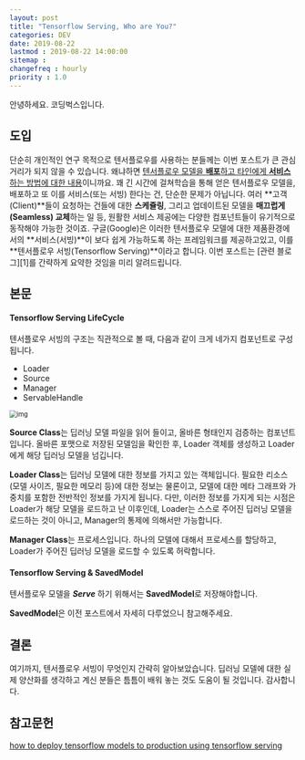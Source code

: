 ```yaml
---
layout: post
title: "Tensorflow Serving, Who are You?"
categories: DEV
date: 2019-08-22
lastmod : 2019-08-22 14:00:00
sitemap :
changefreq : hourly
priority : 1.0
---
```




안녕하세요. 코딩벅스입니다.   



## 도입

 단순히 개인적인 연구 목적으로 텐서플로우를 사용하는 분들께는 이번 포스트가 큰 관심 거리가 되지 않을 수 있습니다. 왜냐하면 <u>텐서플로우 모델을 **배포**하고 타인에게 **서비스**하는 방법에 대한 내용</u>이니까요. 꽤 긴 시간에 걸쳐학습을 통해 얻은 텐서플로우 모델을, 배포하고 또 이를 서비스(또는 서빙) 한다는 건, 단순한 문제가 아닙니다. 여러 **고객(Client)**들이 요청하는 건들에 대한 **스케쥴링**, 그리고 업데이트된 모델을 **매끄럽게(Seamless) 교체**하는 일 등, 원활한 서비스 제공에는 다양한 컴포넌트들이 유기적으로 동작해야 가능한 것이죠. 구글(Google)은 이러한 텐서플로우 모델에 대한 제품환경에서의 **서비스(서빙)**이 보다 쉽게 가능하도록 하는 프레임워크를 제공하고있고, 이를 **텐서플로우 서빙(Tensorflow Serving)**이라고 합니다. 이번 포스트는 [관련 블로그][1]를 간략하게 요약한 것임을 미리 알려드립니다.



## 본문

#### Tensorflow Serving LifeCycle

텐서플로우 서빙의 구조는 직관적으로 볼 때, 다음과 같이 크게 네가지 컴포넌트로 구성됩니다. 

* Loader
* Source
* Manager
* ServableHandle

<img src="https://cdn-media-1.freecodecamp.org/images/1*TwfOoS3M8DaUiB7ntP07_w.png" alt="img" style="zoom:80%;" />

**Source Class**는 딥러닝 모델 파일을 읽어 들이고, 올바른 형태인지 검증하는 컴포넌트입니다. 올바른 포맷으로 저장된 모델임을 확인한 후, Loader 객체를 생성하고 Loader에게 해당 딥러닝 모델을 넘깁니다. 

**Loader Class**는 딥러닝 모델에 대한 정보를 가지고 있는 객체입니다. 필요한 리소스(모델 사이즈, 필요한 메모리 등)에 대한 정보는 물론이고, 모델에 대한 메타 그래프와 가중치를 포함한 전반적인 정보를 가지게 됩니다. 다만, 이러한 정보를 가지게 되는 시점은 Loader가 해당 모델을 로드하고 난 이후인데, Loader는 스스로 주어진 딥러닝 모델을 로드하는 것이 아니고, Manager의 통제에 의해서만 가능합니다.

**Manager Class**는 프로세스입니다. 하나의 모델에 대해서 프로세스를 할당하고, Loader가 주어진 딥러닝 모델을 로드할 수 있도록 허락합니다.  



#### Tensorflow Serving & SavedModel

텐서플로우 모델을  ***Serve*** 하기 위해서는 **SavedModel**로 저장해야합니다. 

**SavedModel**은 이전 포스트에서 자세히 다루었으니 참고해주세요. 

## 결론

여기까지, 텐서플로우 서빙이 무엇인지 간략히 알아보았습니다. 딥러닝 모델에 대한 실제 양산화를 생각하고 계신 분들은 틈틈이 배워 놓는 것도 도움이 될 것입니다. 감사합니다. 

## 참고문헌

[how to deploy tensorflow models to production using tensorflow serving](https://www.freecodecamp.org/news/how-to-deploy-tensorflow-models-to-production-using-tf-serving-4b4b78d41700/) 